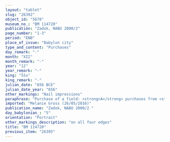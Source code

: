 ```yaml
---
layout: "tablet"
slug: "26392"
object_id: "5678"
museum_no_: "BM 114720"
publication: "Zadok, NABU 2000/2"
page_number: "1-3"
period: "ENB"
place_of_issue: "Babylon city"
type_and_content: "Purchases"
day_remark: "-"
month: "XII"
month_remark: "-"
year: "12"
year_remark: "-"
king: "Ššu"
king_remark: "-"
julian_date: "656 BCE"
julian_date_year: "656"
other_markings: "Nail impressions"
paraphrase: "Purchase of a field: <strong>A</strong> purchases from <strong>B</strong> 1/6 share of <em>han&scaron;&ucirc;</em>-land belonging to <strong>C</strong> for 21 shekels of silver. The sold land is located in the city of &Scaron;aṭirtu and its upper front borders on the bank (<em>ki&scaron;adu</em>) of the Euphrates. It measures 290 square reeds (72.33 m<sup>2</sup>).&nbsp; The buyer <strong>A</strong> already has another share (<em>pūt zitti</em>) of the same land at his disposal. 7 witnesses and the scribe. Instead of a seal impression (<em>kunukku</em>), fingernail impression (<em>ṣupru</em>) of the seller.<br /> &nbsp;<br /> <strong>A</strong> = Marduk-zēru-ibni//Nūr-S&icirc;n; <strong>B</strong> = Bēl-iqī&scaron;a//Egibi; <strong>C</strong> = Nab&ucirc;-iqī&scaron;a; Scribe = Marduk-u&scaron;allim//Egibi<br /> &nbsp;"
imported: "Melanie Gross (26/05/2016)"
publication_name: "Zadok, NABU 2000/2 "
day_babylonian_: "5"
orientation: "Portrait"
other_markings_description: "on all four edges"
title: "BM 114720"
previous_item: "26395"
---
```

